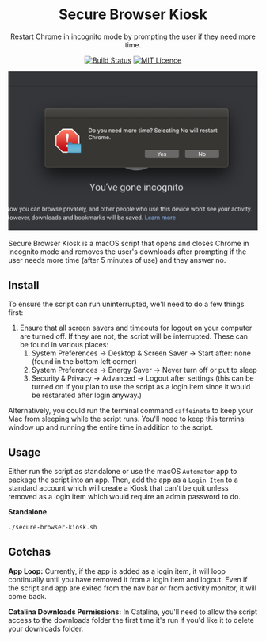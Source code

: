 <div align="center">

# Secure Browser Kiosk

Restart Chrome in incognito mode by prompting the user if they need more time.

[![Build Status](https://travis-ci.org/Justintime50/secure-browser-kiosk.svg?branch=master)](https://travis-ci.org/Justintime50/secure-browser-kiosk)
[![MIT Licence](https://badges.frapsoft.com/os/mit/mit.svg?v=103)](https://opensource.org/licenses/mit-license.php)

<img src="assets/showcase.png">

</div>

Secure Browser Kiosk is a macOS script that opens and closes Chrome in incognito mode and removes the user's downloads after prompting if the user needs more time (after 5 minutes of use) and they answer no.

## Install

To ensure the script can run uninterrupted, we'll need to do a few things first:

1. Ensure that all screen savers and timeouts for logout on your computer are turned off. If they are not, the script will be interrupted. These can be found in various places:
   1. System Preferences -> Desktop & Screen Saver -> Start after: none (found in the bottom left corner)
   1. System Preferences -> Energy Saver -> Never turn off or put to sleep
   1. Security & Privacy -> Advanced -> Logout after settings (this can be turned on if you plan to use the script as a login item since it would be restarated after login anyway.)

Alternatively, you could run the terminal command `caffeinate` to keep your Mac from sleeping while the script runs. You'll need to keep this terminal window up and running the entire time in addition to the script.

## Usage

Either run the script as standalone or use the macOS `Automator` app to package the script into an app. Then, add the app as a `Login Item` to a standard account which will create a Kiosk that can't be quit unless removed as a login item which would require an admin password to do.

**Standalone**

```bash
./secure-browser-kiosk.sh
```

## Gotchas

**App Loop:** Currently, if the app is added as a login item, it will loop continually until you have removed it from a login item and logout. Even if the script and app are exited from the nav bar or from activity monitor, it will come back.

**Catalina Downloads Permissions:** In Catalina, you'll need to allow the script access to the downloads folder the first time it's run if you'd like it to delete your downloads folder.
